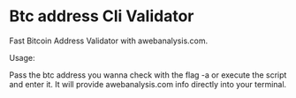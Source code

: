 # Btc address Cli Validator
Fast Bitcoin Address Validator with awebanalysis.com.

Usage:

Pass the btc address you wanna check with the flag -a or execute the script and enter it.
It will provide awebanalysis.com info directly into your terminal.
